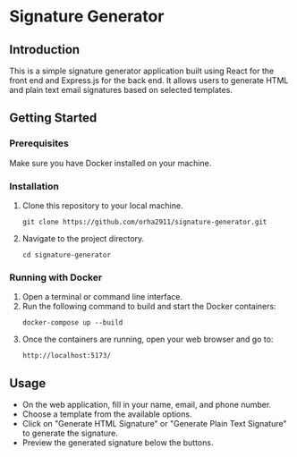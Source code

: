 # Signature Generator

## Introduction

This is a simple signature generator application built using React for the front end and Express.js for the back end. It allows users to generate HTML and plain text email signatures based on selected templates.

## Getting Started

### Prerequisites

Make sure you have Docker installed on your machine.

### Installation

1. Clone this repository to your local machine.
    ```
    git clone https://github.com/orha2911/signature-generator.git
    ```
2. Navigate to the project directory.
    ```
    cd signature-generator
    ```

### Running with Docker

1. Open a terminal or command line interface.
2. Run the following command to build and start the Docker containers:
    ```
    docker-compose up --build
    ```
3. Once the containers are running, open your web browser and go to:
    ```
    http://localhost:5173/
    ```

## Usage

- On the web application, fill in your name, email, and phone number.
- Choose a template from the available options.
- Click on "Generate HTML Signature" or "Generate Plain Text Signature" to generate the signature.
- Preview the generated signature below the buttons.
